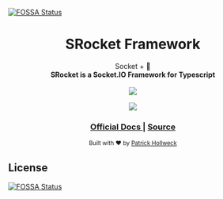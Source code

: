 [![FOSSA Status](https://app.fossa.io/api/projects/git%2Bgithub.com%2FPatrickHollweck%2FSRocket.svg?type=shield)](https://app.fossa.io/projects/git%2Bgithub.com%2FPatrickHollweck%2FSRocket?ref=badge_shield)

<h1 align="center">SRocket Framework</h1>

<div align="center">Socket + 🚀</div>
<div align="center">
	<strong>SRocket is a Socket.IO Framework for Typescript</strong>
</div>

<br />

<div align="center">
	<a href="https://nodei.co/npm/srocket/"><img src="https://nodei.co/npm/srocket.png"></a>
</div>

<div align="center" style="margin-top: 15px">
	<a href="https://travis-ci.org/PatrickHollweck/SRocket">
		<img src="https://travis-ci.org/PatrickHollweck/SRocket.svg?branch=master">
	</a>
</div>

<div align="center">
  <h3>
    <a href="https://patrickhollweck.github.io/SRocket/#/">
      Official Docs
    </a>
    <span> | </span>
    <a href="https://github.com/PatrickHollweck/srocket">
      Source
    </a>
  </h3>
</div>

<div align="center">
  <sub>Built with ❤︎ by <a href="https://github.com/PatrickHollweck">Patrick Hollweck</a>
</div>


## License
[![FOSSA Status](https://app.fossa.io/api/projects/git%2Bgithub.com%2FPatrickHollweck%2FSRocket.svg?type=large)](https://app.fossa.io/projects/git%2Bgithub.com%2FPatrickHollweck%2FSRocket?ref=badge_large)